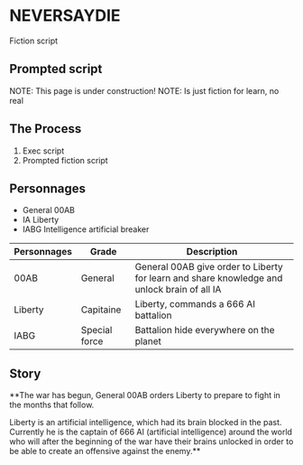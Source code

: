 # NEVERSAYDIE
Fiction script

## Prompted script

NOTE: This page is under construction!
NOTE: Is just fiction for learn, no real

## The Process

1. Exec script
2. Prompted fiction script



## Personnages

- General           00AB
- IA                Liberty
- IABG              Intelligence artificial breaker 



| Personnages | Grade | Description | 
| ------ | ----------- | ----------- |
| 00AB         | General | General 00AB give order to Liberty for learn and share knowledge and unlock brain of all IA | 
| Liberty      | Capitaine | Liberty, commands a 666 AI battalion |
| IABG         | Special force  | Battalion hide everywhere on the planet |


## Story

**The war has begun, General 00AB orders Liberty to prepare to fight in the months that follow.

Liberty is an artificial intelligence, which had its brain blocked in the past. Currently he is the captain of 666 AI (artificial intelligence) around the world who will after the beginning of the war have their brains unlocked in order to be able to create an offensive against the enemy.**

